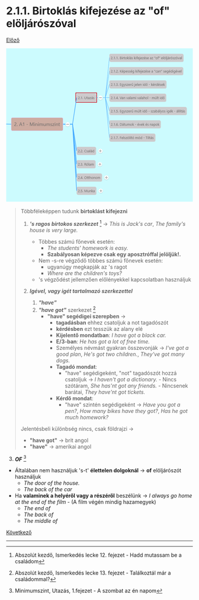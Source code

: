 # 2.1.1. Birtoklás kifejezése az "of" elöljárószóval

[Előző](../../1-Abszolut_kezdo_A1/1.3-Ismerkedes/9-10.md)

![2.1](images/2.1.png)

> Többféleképpen tudunk **birtoklást kifejezni**
>
> 1. ***'s ragos birtokos szerkezet*** [^1] -> *This is Jack's car*, *The family's house is very large.*
>     * Többes számú főnevek esetén:
>       * *The students' homework is easy.*
>       * **Szabályosan képezve csak egy aposztróffal jelöljük!.**
>     * Nem -s-re végződő többes számú főnevek esetén:
>       * ugyanúgy megkapják az 's ragot
>       * *Where are the children's toys?*
>     * 's végződést jellemzően előlényekkel kapcsolatban használjuk
>
> 2. ***Igével, vagy igét tartalmazó szerkezettel***
>    1. ***"have"***
>    2. ***"have got"*** szerkezet [^2]
>       * **"have" segédigei szerepben** ->
>         * **tagadásban** ehhez csatoljuk a not tagadószót
>         * **kérdésben** ezt tesszük az alany elé
>         * **Kijelentő mondatban**: *I have got a black car.*
>         * **E/3-ban**: *He has got a lot of free time.*
>         * Személyes névmást gyakran összevonják -> *I've got a good plan*, *He's got two children.*, *They've got many dogs.*
>         * **Tagadó mondat**:
>           * "have" segédigeként, "not" tagadószót hozzá csatoljuk -> *I haven't got a dictionary.* - Nincs szótáram, *She has'nt got any friends.* - Nincsenek barátai, *They have'nt got tickets.*
>         * **Kérdő mondat**:
>           * "have" szintén segédigeként -> *Have you got a pen?*, *How many bikes have they got?*, *Has he got much homework?*
>
> Jelentésbeli különbség nincs, csak földrajzi ->
>
> * **"have got"** -> brit angol
> * **"have"** -> amerikai angol

3. ***OF*** [^3]

* Általában nem használjuk 's-t' **élettelen dolgoknál** -> **of** elöljárószót használjuk
  * *The door of the house.*
  * *The back of the car*
* Ha **valaminek a helyéről vagy a részéről** beszélünk -> *I always go home at the end of the film* - (A film végén mindig hazamegyek)
  * *The end of*
  * *The back of*
  * *The middle of*

[Következő](2.md)

---
[^1]: Abszolút kezdő, Ismerkedés lecke 12. fejezet - Hadd mutassam be a családom
[^2]: Abszolút kezdő, Ismerkedés lecke 13. fejezet - Találkoztál már a családommal?
[^3]: Minimumszint, Utazás, 1.fejezet - A szombat az én napom